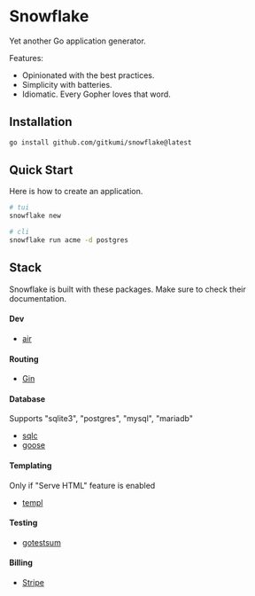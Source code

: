 # Snowflake

Yet another Go application generator.

Features:
- Opinionated with the best practices.
- Simplicity with batteries.
- Idiomatic. Every Gopher loves that word.

## Installation


```sh
go install github.com/gitkumi/snowflake@latest
```

## Quick Start

Here is how to create an application.

```sh
# tui
snowflake new

# cli
snowflake run acme -d postgres
```

## Stack

Snowflake is built with these packages. Make sure to check their documentation.

#### Dev

- [air](https://github.com/air-verse/air)

#### Routing

- [Gin](https://gin-gonic.com/)

#### Database

Supports "sqlite3", "postgres", "mysql", "mariadb"

- [sqlc](https://github.com/sqlc-dev/sqlc)
- [goose](https://github.com/pressly/goose)

#### Templating 

Only if "Serve HTML" feature is enabled

- [templ](https://templ.guide) 

#### Testing

- [gotestsum](https://github.com/gotestyourself/gotestsum)

#### Billing

- [Stripe](https://docs.stripe.com/api)
